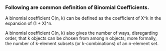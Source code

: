 ### Following are common definition of Binomial Coefficients.
A binomial coefficient C(n, k) can be defined as the coefficient of X^k in the expansion of (1 + X)^n.

A binomial coefficient C(n, k) also gives the number of ways, disregarding order, that k objects can be chosen from among n objects; more formally, the number of k-element subsets (or k-combinations) of an n-element set.
